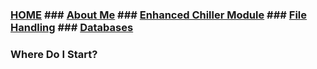 ### [HOME](https://laswiz.github.io/turbo-bassoon/index.html) ### [About Me](https://laswiz.github.io/turbo-bassoon/AboutMe.html) ### [Enhanced Chiller Module](https://laswiz.github.io/turbo-bassoon/ChillerControl.html) ### [File Handling](https://laswiz.github.io/turbo-bassoon/FileHandling.html) ### [Databases](https://laswiz.github.io/turbo-bassoon/Databases.html)

### Where Do I Start?

